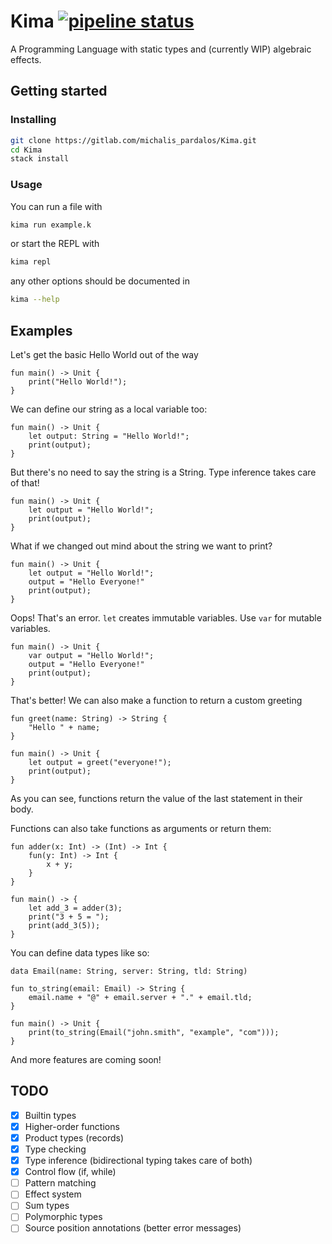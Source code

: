 # Kima [![pipeline status](https://gitlab.com/michalis_pardalos/Kima/badges/master/pipeline.svg)](https://gitlab.com/michalis_pardalos/Kima/commits/master)

A Programming Language with static types and (currently WIP) algebraic effects.

## Getting started

### Installing

``` sh
git clone https://gitlab.com/michalis_pardalos/Kima.git
cd Kima
stack install
```

### Usage

You can run a file with
``` sh
kima run example.k
```

or start the REPL with

``` sh
kima repl
```

any other options should be documented in 

``` sh
kima --help
```

## Examples

Let's get the basic Hello World out of the way

```
fun main() -> Unit {
    print("Hello World!");
}
```

We can define our string as a local variable too:

```
fun main() -> Unit {
    let output: String = "Hello World!";
    print(output);
}
```

But there's no need to say the string is a String. Type inference takes care of
that!

```
fun main() -> Unit {
    let output = "Hello World!";
    print(output);
}
```

What if we changed out mind about the string we want to print?

```
fun main() -> Unit {
    let output = "Hello World!";
    output = "Hello Everyone!"
    print(output);
}
```

Oops! That's an error. `let` creates immutable variables. Use `var` for mutable
variables.

```
fun main() -> Unit {
    var output = "Hello World!";
    output = "Hello Everyone!"
    print(output);
}
```

That's better! We can also make a function to return a custom greeting

```
fun greet(name: String) -> String {
    "Hello " + name;
}

fun main() -> Unit {
    let output = greet("everyone!");
    print(output);
}
```

As you can see, functions return the value of the last statement in their body.

Functions can also take functions as arguments or return them:

```
fun adder(x: Int) -> (Int) -> Int {
    fun(y: Int) -> Int {
        x + y;
    }
}

fun main() -> {
    let add_3 = adder(3);
    print("3 + 5 = ");
    print(add_3(5));
}
```

You can define data types like so:

```
data Email(name: String, server: String, tld: String)

fun to_string(email: Email) -> String {
    email.name + "@" + email.server + "." + email.tld;
}

fun main() -> Unit {
    print(to_string(Email("john.smith", "example", "com")));
}
```

And more features are coming soon!

## TODO

* [x] Builtin types
* [x] Higher-order functions
* [x] Product types (records)
* [x] Type checking
* [x] Type inference (bidirectional typing takes care of both)
* [x] Control flow (if, while)
* [ ] Pattern matching
* [ ] Effect system
* [ ] Sum types
* [ ] Polymorphic types
* [ ] Source position annotations (better error messages)
